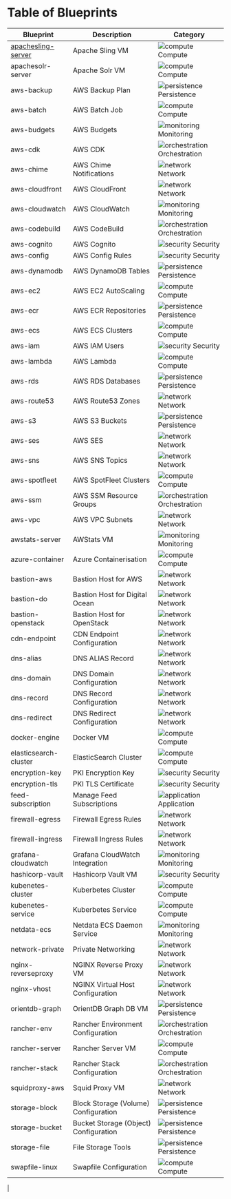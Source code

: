 # Table of Blueprints

[compute]: https://placehold.it/15/f03c15/000000?text=+ "red"
[persistence]: https://placehold.it/15/c5f015/000000?text=+ "green"
[network]: https://placehold.it/15/1589f0/000000?text=+ "blue"
[security]: https://placehold.it/15/3cf0f0/000000?text=+ "aqua"
[monitoring]: https://placehold.it/15/f0f03c/000000?text=+ "yellow"
[orchestration]: https://placehold.it/15/f03cf0/000000?text=+ "purple"
[application]: https://placehold.it/15/a52a2a/000000?text=+ "brown"

[apachesling-server]: ../blueprints/apachesling/server "Apache Sling VM"

| Blueprint | Description | Category |
|-----------|-------------|----------|
| [apachesling-server] | Apache Sling VM | ![compute] Compute |
| apachesolr-server | Apache Solr VM | ![compute] Compute |
| aws-backup | AWS Backup Plan | ![persistence] Persistence |
| aws-batch | AWS Batch Job | ![compute] Compute |
| aws-budgets | AWS Budgets | ![monitoring] Monitoring |
| aws-cdk | AWS CDK | ![orchestration] Orchestration |
| aws-chime | AWS Chime Notifications | ![network] Network |
| aws-cloudfront | AWS CloudFront | ![network] Network |
| aws-cloudwatch | AWS CloudWatch | ![monitoring] Monitoring |
| aws-codebuild | AWS CodeBuild | ![orchestration] Orchestration |
| aws-cognito | AWS Cognito | ![security] Security |
| aws-config | AWS Config Rules | ![security] Security |
| aws-dynamodb | AWS DynamoDB Tables | ![persistence] Persistence |
| aws-ec2 | AWS EC2 AutoScaling | ![compute] Compute |
| aws-ecr | AWS ECR Repositories | ![persistence] Persistence |
| aws-ecs | AWS ECS Clusters | ![compute] Compute |
| aws-iam | AWS IAM Users | ![security] Security |
| aws-lambda | AWS Lambda | ![compute] Compute |
| aws-rds | AWS RDS Databases | ![persistence] Persistence |
| aws-route53 | AWS Route53 Zones | ![network] Network |
| aws-s3 | AWS S3 Buckets | ![persistence] Persistence |
| aws-ses | AWS SES | ![network] Network |
| aws-sns | AWS SNS Topics | ![network] Network |
| aws-spotfleet | AWS SpotFleet Clusters | ![compute] Compute |
| aws-ssm | AWS SSM Resource Groups | ![orchestration] Orchestration |
| aws-vpc | AWS VPC Subnets | ![network] Network |
| awstats-server | AWStats VM | ![monitoring] Monitoring |
| azure-container | Azure Containerisation | ![compute] Compute |
| bastion-aws | Bastion Host for AWS | ![network] Network |
| bastion-do | Bastion Host for Digital Ocean | ![network] Network |
| bastion-openstack | Bastion Host for OpenStack | ![network] Network |
| cdn-endpoint | CDN Endpoint Configuration | ![network] Network |
| dns-alias | DNS ALIAS Record | ![network] Network |
| dns-domain | DNS Domain Configuration | ![network] Network |
| dns-record | DNS Record Configuration | ![network] Network |
| dns-redirect | DNS Redirect Configuration | ![network] Network |
| docker-engine | Docker VM | ![compute] Compute |
| elasticsearch-cluster | ElasticSearch Cluster | ![compute] Compute |
| encryption-key | PKI Encryption Key | ![security] Security |
| encryption-tls | PKI TLS Certificate | ![security] Security |
| feed-subscription | Manage Feed Subscriptions | ![application] Application |
| firewall-egress | Firewall Egress Rules | ![network] Network |
| firewall-ingress | Firewall Ingress Rules | ![network] Network |
| grafana-cloudwatch | Grafana CloudWatch Integration | ![monitoring] Monitoring |
| hashicorp-vault | Hashicorp Vault VM | ![security] Security |
| kubenetes-cluster | Kuberbetes Cluster | ![compute] Compute |
| kubenetes-service | Kuberbetes Service | ![compute] Compute |
| netdata-ecs | Netdata ECS Daemon Service | ![monitoring] Monitoring |
| network-private | Private Networking | ![network] Network |
| nginx-reverseproxy | NGINX Reverse Proxy VM | ![network] Network |
| nginx-vhost | NGINX Virtual Host Configuration | ![network] Network |
| orientdb-graph | OrientDB Graph DB VM | ![persistence] Persistence |
| rancher-env | Rancher Environment Configuration | ![orchestration] Orchestration |
| rancher-server | Rancher Server VM | ![compute] Compute |
| rancher-stack | Rancher Stack Configuration | ![orchestration] Orchestration |
| squidproxy-aws | Squid Proxy VM | ![network] Network |
| storage-block | Block Storage (Volume) Configuration | ![persistence] Persistence |
| storage-bucket | Bucket Storage (Object) Configuration | ![persistence] Persistence |
| storage-file | File Storage Tools | ![persistence] Persistence |
| swapfile-linux | Swapfile Configuration | ![compute] Compute |
 |